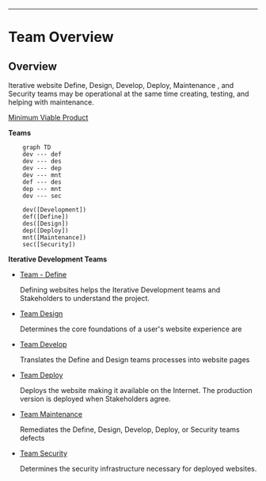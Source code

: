 ---

<!-- toc -->

# Team Overview

## Overview

Iterative website Define, Design, Develop, Deploy,   Maintenance , and Security teams may be operational at the same time creating, testing, and helping with maintenance.

<a href="#m-v-p">Minimum Viable Product</a>

<b>Teams</b>

``` mermaid
	graph TD
    dev --- def
    dev --- des
    dev --- dep
    dev --- mnt
    def --- des
    dep --- mnt
    dev --- sec

    dev([Development])
    def([Define])
    des([Design])
    dep([Deploy])
    mnt([Maintenance])
    sec([Security])
 ```




<b>Iterative Development Teams</b>

</div>

- [Team - Define](team_define.md)

  Defining websites helps the Iterative Development teams and Stakeholders to understand the project.

- [Team Design](team_design.md)

  Determines the core foundations of a user's website experience are

- [Team Develop](team_develop.md)

  Translates the Define and Design teams processes into website pages

- [Team Deploy](team_deploy.md)

  Deploys the website making it available on the Internet. The production version is deployed when Stakeholders agree.

- [Team Maintenance](team_maintenance.md)

  Remediates the Define, Design, Develop, Deploy, or Security teams defects

- [Team Security](team_security.md)

  Determines the security infrastructure necessary for deployed websites.